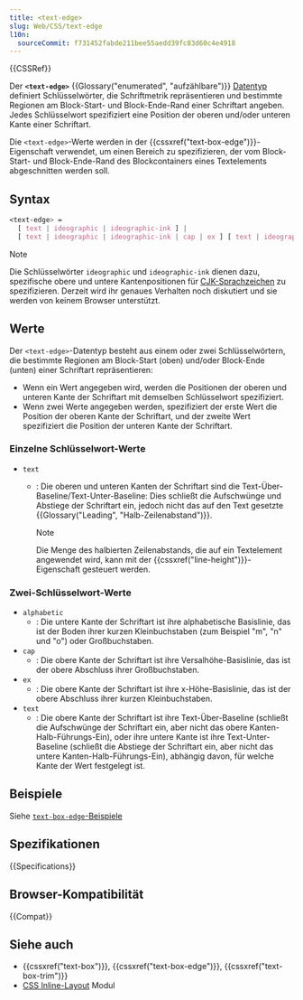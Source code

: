 ```yaml
---
title: <text-edge>
slug: Web/CSS/text-edge
l10n:
  sourceCommit: f731452fabde211bee55aedd39fc83d60c4e4918
---
```


{{CSSRef}}

Der **`<text-edge>`** {{Glossary("enumerated", "aufzählbare")}} [Datentyp](/de/docs/Web/CSS/CSS_Values_and_Units/CSS_data_types) definiert Schlüsselwörter, die Schriftmetrik repräsentieren und bestimmte Regionen am Block-Start- und Block-Ende-Rand einer Schriftart angeben. Jedes Schlüsselwort spezifiziert eine Position der oberen und/oder unteren Kante einer Schriftart.

Die `<text-edge>`-Werte werden in der {{cssxref("text-box-edge")}}-Eigenschaft verwendet, um einen Bereich zu spezifizieren, der vom Block-Start- und Block-Ende-Rand des Blockcontainers eines Textelements abgeschnitten werden soll.

## Syntax

```css
<text-edge> =
  [ text | ideographic | ideographic-ink ] |
  [ text | ideographic | ideographic-ink | cap | ex ] [ text | ideographic | ideographic-ink | alphabetic ]
```

> [!NOTE]
> Die Schlüsselwörter `ideographic` und `ideographic-ink` dienen dazu, spezifische obere und untere Kantenpositionen für [CJK-Sprachzeichen](https://en.wikipedia.org/wiki/CJK_characters) zu spezifizieren. Derzeit wird ihr genaues Verhalten noch diskutiert und sie werden von keinem Browser unterstützt.

## Werte

Der `<text-edge>`-Datentyp besteht aus einem oder zwei Schlüsselwörtern, die bestimmte Regionen am Block-Start (oben) und/oder Block-Ende (unten) einer Schriftart repräsentieren:

- Wenn ein Wert angegeben wird, werden die Positionen der oberen und unteren Kante der Schriftart mit demselben Schlüsselwort spezifiziert.
- Wenn zwei Werte angegeben werden, spezifiziert der erste Wert die Position der oberen Kante der Schriftart, und der zweite Wert spezifiziert die Position der unteren Kante der Schriftart.

### Einzelne Schlüsselwort-Werte

- `text`

  - : Die oberen und unteren Kanten der Schriftart sind die Text-Über-Baseline/Text-Unter-Baseline: Dies schließt die Aufschwünge und Abstiege der Schriftart ein, jedoch nicht das auf den Text gesetzte {{Glossary("Leading", "Halb-Zeilenabstand")}}.

    > [!NOTE]
    > Die Menge des halbierten Zeilenabstands, die auf ein Textelement angewendet wird, kann mit der {{cssxref("line-height")}}-Eigenschaft gesteuert werden.

### Zwei-Schlüsselwort-Werte

- `alphabetic`
  - : Die untere Kante der Schriftart ist ihre alphabetische Basislinie, das ist der Boden ihrer kurzen Kleinbuchstaben (zum Beispiel "m", "n" und "o") oder Großbuchstaben.
- `cap`
  - : Die obere Kante der Schriftart ist ihre Versalhöhe-Basislinie, das ist der obere Abschluss ihrer Großbuchstaben.
- `ex`
  - : Die obere Kante der Schriftart ist ihre x-Höhe-Basislinie, das ist der obere Abschluss ihrer kurzen Kleinbuchstaben.
- `text`
  - : Die obere Kante der Schriftart ist ihre Text-Über-Baseline (schließt die Aufschwünge der Schriftart ein, aber nicht das obere Kanten-Halb-Führungs-Ein), oder ihre untere Kante ist ihre Text-Unter-Baseline (schließt die Abstiege der Schriftart ein, aber nicht das untere Kanten-Halb-Führungs-Ein), abhängig davon, für welche Kante der Wert festgelegt ist.

## Beispiele

Siehe [`text-box-edge`-Beispiele](/de/docs/Web/CSS/text-box-edge#examples)

## Spezifikationen

{{Specifications}}

## Browser-Kompatibilität

{{Compat}}

## Siehe auch

- {{cssxref("text-box")}}, {{cssxref("text-box-edge")}}, {{cssxref("text-box-trim")}}
- [CSS Inline-Layout](/de/docs/Web/CSS/CSS_inline_layout) Modul
